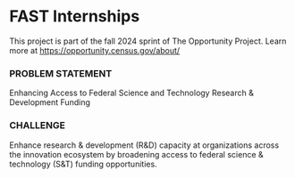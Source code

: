 # FAST Internships

This project is part of the fall 2024 sprint of The Opportunity Project. Learn more at https://opportunity.census.gov/about/

### PROBLEM STATEMENT
Enhancing Access to Federal Science and Technology Research & Development Funding

### CHALLENGE
Enhance research & development (R&D) capacity at organizations across the innovation ecosystem by broadening access to federal science & technology (S&T) funding opportunities.